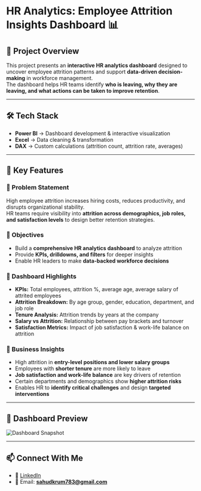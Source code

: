 # HR Analytics: Employee Attrition Insights Dashboard 📊  

## 📌 Project Overview  
This project presents an **interactive HR analytics dashboard** designed to uncover employee attrition patterns and support **data-driven decision-making** in workforce management.  
The dashboard helps HR teams identify **who is leaving, why they are leaving, and what actions can be taken to improve retention**.  

---

## 🛠️ Tech Stack  
- **Power BI** → Dashboard development & interactive visualization  
- **Excel** → Data cleaning & transformation  
- **DAX** → Custom calculations (attrition count, attrition rate, averages)  

---

## 🚀 Key Features  

### 🔹 Problem Statement  
High employee attrition increases hiring costs, reduces productivity, and disrupts organizational stability.  
HR teams require visibility into **attrition across demographics, job roles, and satisfaction levels** to design better retention strategies.  

### 🔹 Objectives  
- Build a **comprehensive HR analytics dashboard** to analyze attrition  
- Provide **KPIs, drilldowns, and filters** for deeper insights  
- Enable HR leaders to make **data-backed workforce decisions**  

### 🔹 Dashboard Highlights  
- **KPIs:** Total employees, attrition %, average age, average salary of attrited employees  
- **Attrition Breakdown:** By age group, gender, education, department, and job role  
- **Tenure Analysis:** Attrition trends by years at the company  
- **Salary vs Attrition:** Relationship between pay brackets and turnover  
- **Satisfaction Metrics:** Impact of job satisfaction & work-life balance on attrition  

### 🔹 Business Insights  
- High attrition in **entry-level positions and lower salary groups**  
- Employees with **shorter tenure** are more likely to leave  
- **Job satisfaction and work-life balance** are key drivers of retention  
- Certain departments and demographics show **higher attrition risks**  
- Enables HR to **identify critical challenges** and design **targeted interventions**  

---

## 📸 Dashboard Preview  
![Dashboard Snapshot]([HR-Analytics-DB/Snapshot%20of%20HRDB.png](https://github.com/sahudkrum783-sketch/HR-Analytics-DB/blob/main/Snapshot%20of%20HRDB.png))  

---

## 📫 Connect With Me  
- 💼 [LinkedIn](https://www.linkedin.com/in/anushkasahu783/) 
- 📧 Email: **sahudkrum783@gmail.com**  
